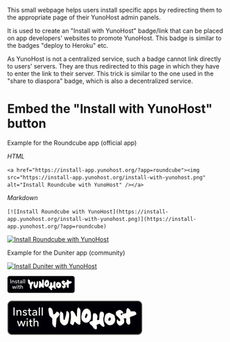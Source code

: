 This small webpage helps users install specific apps by redirecting them to the appropriate page of their YunoHost admin panels.

It is used to create an "Install with YunoHost" badge/link that can be placed on app developers' websites to promote YunoHost. This badge is similar to the badges "deploy to Heroku" etc.

As YunoHost is not a centralized service, such a badge cannot link directly to users' servers. They are thus redirected to this page in which they have to enter the link to their server. This trick is similar to the one used in the "share to diaspora" badge, which is also a decentralized service.


# Embed the "Install with YunoHost" button

Example for the Roundcube app (official app)

*HTML*

`<a href="https://install-app.yunohost.org/?app=roundcube"><img src="https://install-app.yunohost.org/install-with-yunohost.png" alt="Install Roundcube with YunoHost" /></a>`

*Markdown*

`[![Install Roundcube with YunoHost](https://install-app.yunohost.org/install-with-yunohost.png)](https://install-app.yunohost.org/?app=roundcube)`

[![Install Roundcube with YunoHost](https://install-app.yunohost.org/install-with-yunohost.png)](https://install-app.yunohost.org/?app=roundcube)

Example for the Duniter app (community)

[![Install Duniter with YunoHost](https://install-app.yunohost.org/install-with-yunohost.svg)](https://install-app.yunohost.org/?app=duniter)

![](install-with-yunohost.png)

![](install-with-yunohost.svg)
